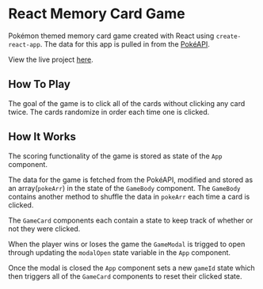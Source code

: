 # React Memory Card Game

Pokémon themed memory card game created with React using <code>create-react-app</code>.
The data for this app is pulled in from the <a href="https://pokeapi.co/">PokéAPI</a>.

View the live project <a href="https://bst003.github.io/react-memory-card/">here</a>.

## How To Play

The goal of the game is to click all of the cards without clicking any card twice.
The cards randomize in order each time one is clicked.

## How It Works

The scoring functionality of the game is stored as state of the <code>App</code> component.

The data for the game is fetched from the PokéAPI, modified and stored as an array(<code>pokeArr</code>) in the state of the <code>GameBody</code> component. The <code>GameBody</code> contains another method to shuffle the data in <code>pokeArr</code> each time a card is clicked.

The <code>GameCard</code> components each contain a state to keep track of whether or not they were clicked.

When the player wins or loses the game the <code>GameModal</code> is trigged to open through updating the <code>modalOpen</code> state variable in the <code>App</code> component.

Once the modal is closed the <code>App</code> component sets a new <code>gameId</code> state which then triggers all of the <code>GameCard</code> components to reset their clicked state.
